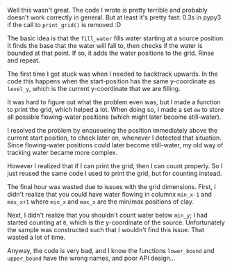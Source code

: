 Well this wasn't great. The code I wrote is pretty terrible and probably
doesn't work correctly in general. But at least it's pretty fast: 0.3s
in pypy3 if the call to `print_grid()` is removed :D

The basic idea is that the `fill_water` fills water starting at a source
position. It finds the base that the water will fall to, then checks if the
water is bounded at that point. If so, it adds the water positions to the
grid. Rinse and repeat.

The first time I got stuck was when I needed to backtrack upwards. In the
code this happens when the start-position has the same y-coordinate as
`level_y`, which is the current y-coordinate that we are filling.

It was hard to figure out what the problem even was, but I made a function
to print the grid, which helped a lot. When doing so, I made a set `ew` to
store all possible flowing-water positions (which might later become
still-water).

I resolved the problem by enqueueing the position immediately above the
current start position, to check later on, whenever I detected that
situation. Since flowing-water positions could later become still-water,
my old way of tracking water became more complex.

However I realized that if I can print the grid, then I can count properly.
So I just reused the same code I used to print the grid, but for counting
instead.

The final hour was wasted due to issues with the grid dimensions. First,
I didn't realize that you could have water flowing in columnx `min_x-1` and
`max_x+1` where `min_x` and `max_x` are the min/max positions of clay.

Next, I didn't realize that you shouldn't count water below `min_y`; I had
started counting at `0`, which is the y-coordinate of the source.
Unfortunately the sample was constructed such that I wouldn't find this
issue. That wasted a lot of time.

Anyway, the code is very bad, and I know the functions `lower_bound` and
`upper_bound` have the wrong names, and poor API design...
